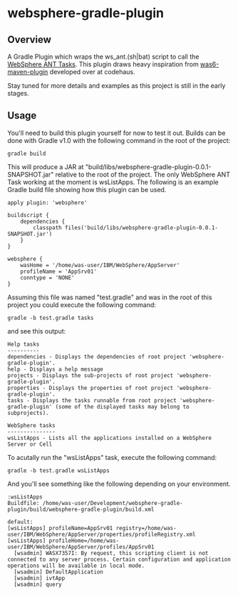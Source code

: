 websphere-gradle-plugin
=======================

Overview
--------

A Gradle Plugin which wraps the ws\_ant.(sh|bat) script to call the
[WebSphere ANT Tasks](http://pic.dhe.ibm.com/infocenter/wasinfo/v6r1/index.jsp?topic=/com.ibm.websphere.javadoc.doc/public_html/api/com/ibm/websphere/ant/tasks/package-tree.html).
This plugin draws heavy inspiration from [was6-maven-plugin](http://mojo.codehaus.org/was6-maven-plugin/) developed over at codehaus.

Stay tuned for more details and examples as this project is still in the early stages.

Usage
-----

You'll need to build this plugin yourself for now to test it out. Builds can be done with
Gradle v1.0 with the following command in the root of the project:

    gradle build

This will produce a JAR at "build/libs/websphere-gradle-plugin-0.0.1-SNAPSHOT.jar" relative
to the root of the project. The only WebSphere ANT Task working at the moment is wsListApps.
The following is an example Gradle build file showing how this plugin can be used.

    apply plugin: 'websphere'
    
    buildscript {
        dependencies {
            classpath files('build/libs/websphere-gradle-plugin-0.0.1-SNAPSHOT.jar')
        }
    }
    
    websphere {
        wasHome = '/home/was-user/IBM/WebSphere/AppServer'
        profileName = 'AppSrv01'
        conntype = 'NONE'
    }

Assuming this file was named "test.gradle" and was in the root of this project you
could execute the following command:

    gradle -b test.gradle tasks
    
and see this output:

    Help tasks
    ----------
    dependencies - Displays the dependencies of root project 'websphere-gradle-plugin'.
    help - Displays a help message
    projects - Displays the sub-projects of root project 'websphere-gradle-plugin'.
    properties - Displays the properties of root project 'websphere-gradle-plugin'.
    tasks - Displays the tasks runnable from root project 'websphere-gradle-plugin' (some of the displayed tasks may belong to subprojects).

    WebSphere tasks
    ---------------
    wsListApps - Lists all the applications installed on a WebSphere Server or Cell

To acutally run the "wsListApps" task, execute the following command:

    gradle -b test.gradle wsListApps

And you'll see something like the following depending on your environment.

    :wsListApps
    Buildfile: /home/was-user/Development/websphere-gradle-plugin/build/websphere-gradle-plugin/build.xml

    default:
    [wsListApps] profileName=AppSrv01 registry=/home/was-user/IBM/WebSphere/AppServer/properties/profileRegistry.xml
    [wsListApps] profileHome=/home/was-user/IBM/WebSphere/AppServer/profiles/AppSrv01
      [wsadmin] WASX7357I: By request, this scripting client is not connected to any server process. Certain configuration and application operations will be available in local mode.
      [wsadmin] DefaultApplication
      [wsadmin] ivtApp
      [wsadmin] query


